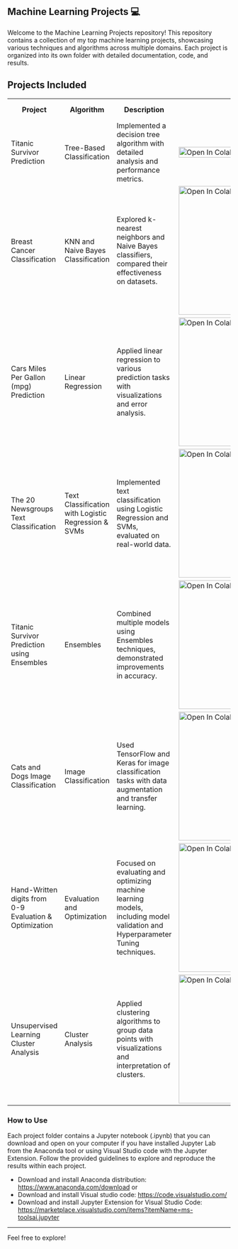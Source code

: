 ## Machine Learning Projects :computer:

Welcome to the Machine Learning Projects repository! This repository contains a collection of my top machine learning projects, showcasing various techniques and algorithms across multiple domains. Each project is organized into its own folder with detailed documentation, code, and results.
<h2>Projects Included</h2>

<table>
  <tr>
    <th>Project</th>
    <th>Algorithm</th>
    <th>Description</th>
    <th>Colab</th>
    <th>Project Folder</th>
  </tr>
  <tr>
    <td>Titanic Survivor Prediction</td>
    <td>Tree-Based Classification</td>
    <td>Implemented a decision tree algorithm with detailed analysis and performance metrics.</td>
    <td><a href="https://colab.research.google.com/github/erickson-figueroa/machine-learning-projects/blob/main/Tree-Based%20Classification/Tree-Based-Classification.ipynb" rel="nofollow"><img src="https://colab.research.google.com/assets/colab-badge.svg" alt="Open In Colab" style="width: 100%;"></a></td>
    <td><a href="https://github.com/erickson-figueroa/machine-learning-projects/tree/main/Tree-Based%20Classification" rel="nofollow">📂</a></td>
  </tr>
  <tr>
    <td>Breast Cancer Classification</td>
    <td>KNN and Naive Bayes Classification</td>
    <td>Explored k-nearest neighbors and Naive Bayes classifiers, compared their effectiveness on datasets.</td>
    <td><a href="https://colab.research.google.com/github/erickson-figueroa/machine-learning-projects/blob/main/KNN and Naive Bayes/KNN and Naive Bayes classification.ipynb" rel="nofollow"><img src="https://colab.research.google.com/assets/colab-badge.svg" alt="Open In Colab" style="width: 290px;"></a></td>
    <td><a href="https://github.com/erickson-figueroa/machine-learning-projects/tree/main/KNN%20and%20Naive%20Bayes" rel="nofollow">📂</a></td>
  </tr>
  <tr>
    <td>Cars Miles Per Gallon (mpg) Prediction</td>
    <td>Linear Regression</td>
    <td>Applied linear regression to various prediction tasks with visualizations and error analysis.</td>
    <td><a href="https://colab.research.google.com/github/erickson-figueroa/machine-learning-projects/blob/main/Lineal Regression/Lineal-Regression.ipynb" rel="nofollow"><img src="https://colab.research.google.com/assets/colab-badge.svg" alt="Open In Colab" style="width: 290px;"></a></td>
    <td><a href="https://github.com/erickson-figueroa/machine-learning-projects/tree/main/Lineal%20Regression" rel="nofollow">📂</a></td>
  </tr>   
  <tr>
    <td>The 20 Newsgroups Text Classification</td>
    <td>Text Classification with Logistic Regression & SVMs</td>
    <td>Implemented text classification using Logistic Regression and SVMs, evaluated on real-world data.</td>
    <td><a href="https://colab.research.google.com/github/erickson-figueroa/machine-learning-projects/blob/main/Text Classification/Text classification with Logistic Regression & SVMs.ipynb" rel="nofollow"><img src="https://colab.research.google.com/assets/colab-badge.svg" alt="Open In Colab" style="width: 290px;"></a></td>
    <td><a href="https://github.com/erickson-figueroa/machine-learning-projects/tree/main/Text%20Classification" rel="nofollow">📂</a></td>
  </tr>
  <tr>
    <td>Titanic Survivor Prediction using Ensembles</td>
    <td>Ensembles</td>
    <td>Combined multiple models using Ensembles techniques, demonstrated improvements in accuracy.</td>
    <td><a href="https://colab.research.google.com/github/erickson-figueroa/machine-learning-projects/blob/main/Ensembles/ensembles.ipynb" rel="nofollow"><img src="https://colab.research.google.com/assets/colab-badge.svg" alt="Open In Colab" style="width: 290px;"></a></td>
    <td><a href="https://github.com/erickson-figueroa/machine-learning-projects/tree/main/ensembles" rel="nofollow">📂</a></td> 
  </tr>
  <tr>
    <td>Cats and Dogs Image Classification</td>
    <td>Image Classification</td>
    <td>Used TensorFlow and Keras for image classification tasks with data augmentation and transfer learning.</td>
    <td><a href="https://colab.research.google.com/github/erickson-figueroa/machine-learning-projects/blob/main/image-classification.ipynb" rel="nofollow"><img src="https://colab.research.google.com/assets/colab-badge.svg" alt="Open In Colab" style="width: 290px;"></a></td>
    <td><a href="https://github.com/erickson-figueroa/machine-learning-projects/tree/main/image-classification" rel="nofollow">📂</a></td>
  </tr>
  <tr>
    <td>Hand-Written digits from 0-9 Evaluation & Optimization</td>
    <td>Evaluation and Optimization</td>
    <td>Focused on evaluating and optimizing machine learning models, including model validation and Hyperparameter Tuning techniques.</td>
    <td><a href="https://colab.research.google.com/github/erickson-figueroa/machine-learning-projects/blob/main/evaluation-optimization.ipynb" rel="nofollow"><img src="https://colab.research.google.com/assets/colab-badge.svg" alt="Open In Colab" style="width: 290px;"></a></td>
    <td><a href="https://github.com/erickson-figueroa/machine-learning-projects/tree/main/evaluation-optimization" rel="nofollow">📂</a></td>
  </tr>
  <tr>
    <td>Unsupervised Learning Cluster Analysis</td>
    <td>Cluster Analysis</td>
    <td>Applied clustering algorithms to group data points with visualizations and interpretation of clusters.</td>
    <td><a href="https://colab.research.google.com/github/erickson-figueroa/machine-learning-projects/blob/main/cluster-analysis.ipynb" rel="nofollow"><img src="https://colab.research.google.com/assets/colab-badge.svg" alt="Open In Colab" style="width: 290px;"></a></td>
    <td><a href="https://github.com/erickson-figueroa/machine-learning-projects/tree/main/cluster-analysis" rel="nofollow">📂</a></td>
  </tr>
</table>


### How to Use

Each project folder contains a Jupyter notebook (.ipynb) that you can download and open on your computer if you have installed Jupyter Lab from the Anaconda tool or using Visual Studio code with the Jupyter Extension. Follow the provided guidelines to explore and reproduce the results within each project.

- Download and install Anaconda distribution: https://www.anaconda.com/download or
- Download and install Visual studio code: https://code.visualstudio.com/
- Download and install Jupyter Extension for Visual Studio Code: https://marketplace.visualstudio.com/items?itemName=ms-toolsai.jupyter

---

Feel free to explore!
